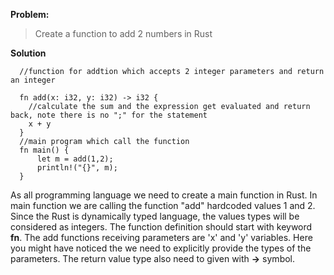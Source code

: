 **Problem:**

>Create a function to add 2 numbers in Rust


**Solution**

```
  //function for addtion which accepts 2 integer parameters and return an integer
  
  fn add(x: i32, y: i32) -> i32 {
    //calculate the sum and the expression get evaluated and return back, note there is no ";" for the statement 
    x + y
  }
  //main program which call the function
  fn main() {
      let m = add(1,2);
      println!("{}", m);
  }
```

As all programming language we need to create a main function in Rust. In main function we are calling the function "add" 
hardcoded values 1 and 2. Since the Rust is dynamically typed language, the values types will be considered as integers. 
The function definition should start with keyword **fn**. The add functions receiving parameters are 'x' and 'y' variables.
Here you might have noticed the we need to explicitly provide the types of the parameters. The return value type also need 
to given with **->** symbol.
